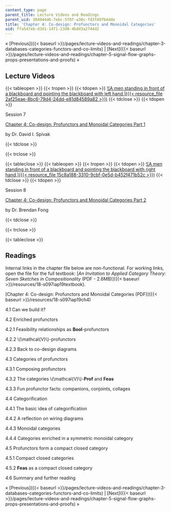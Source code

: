 ```yaml
---
content_type: page
parent_title: Lecture Videos and Readings
parent_uid: 304944d6-7ebc-5f0f-a30c-fd3fd9fb4dde
title: 'Chapter 4: Co-design: Profunctors and Monoidal Categories'
uid: ffa547eb-d3d1-1471-23d0-4bdd3a2744d2
---
```


« [Previous]({{< baseurl >}}/pages/lecture-videos-and-readings/chapter-3-databases-categories-functors-and-co-limits) | [Next]({{< baseurl >}}/pages/lecture-videos-and-readings/chapter-5-signal-flow-graphs-props-presentations-and-proofs) » 

Lecture Videos
--------------

{{< tableopen >}}
{{< tropen >}}
{{< tdopen >}}
[![A men standing in front of a blackboard and pointing the blackboard with left hand.]({{< resource_file 2af25eae-8bc6-79d4-24dd-e81d84589a82 >}})](https://www.youtube.com/watch?v=4Uqgsy3zrjs&index=7&list=PLhgq-BqyZ7i5lOqOqqRiS0U5SwTmPpHQ5)
{{< tdclose >}}
{{< tdopen >}}


Session 7

[Chapter 4: Co-design: Profunctors and Monoidal Categories Part 1](https://www.youtube.com/watch?v=4Uqgsy3zrjs&index=7&list=PLhgq-BqyZ7i5lOqOqqRiS0U5SwTmPpHQ5)

by Dr. David I. Spivak


{{< tdclose >}}

{{< trclose >}}

{{< tableclose >}}
{{< tableopen >}}
{{< tropen >}}
{{< tdopen >}}
[![A men standing in front of a blackboard and pointing the blackboard with right hand.]({{< resource_file 15c8a188-3310-9cbf-0e5d-b452f471b52c >}})](https://www.youtube.com/watch?v=92Xp1z9PwJM&list=PLhgq-BqyZ7i5lOqOqqRiS0U5SwTmPpHQ5&index=8)
{{< tdclose >}}
{{< tdopen >}}


Session 8

[Chapter 4: Co-design: Profunctors and Monoidal Categories Part 2](https://www.youtube.com/watch?v=92Xp1z9PwJM&list=PLhgq-BqyZ7i5lOqOqqRiS0U5SwTmPpHQ5&index=8)

by Dr. Brendan Fong


{{< tdclose >}}

{{< trclose >}}

{{< tableclose >}}

Readings
--------

Internal links in the chapter file below are non-functional. For working links, open the file for the full textbook: [_An Invitation to Applied Category Theory: Seven Sketches in Compositionality_ (PDF - 2.6MB)]({{< baseurl >}}/resources/18-s097iap19textbook).

[Chapter 4: Co-design: Profunctors and Monoidal Categories (PDF)]({{< baseurl >}}/resources/18-s097iap19ch4)

4.1 Can we build it?

4.2 Enriched profunctors

4.2.1 Feasibility relationships as **Bool**\-profunctors

4.2.2 \\(\\mathcal{V}\\)-profunctors

4.2.3 Back to co-design diagrams

4.3 Categories of profunctors

4.3.1 Composing profunctors

4.3.2 The categories \\(\\mathcal{V}\\)-**Prof** and **Feas**

4.3.3 Fun profunctor facts: companions, conjoints, collages

4.4 Categorification

4.4.1 The basic idea of categorification

4.4.2 A reflection on wiring diagrams

4.4.3 Monoidal categories

4.4.4 Categories enriched in a symmetric monoidal category

4.5 Profunctors form a compact closed category

4.5.1 Compact closed categories

4.5.2 **Feas** as a compact closed category

4.6 Summary and further reading

« [Previous]({{< baseurl >}}/pages/lecture-videos-and-readings/chapter-3-databases-categories-functors-and-co-limits) | [Next]({{< baseurl >}}/pages/lecture-videos-and-readings/chapter-5-signal-flow-graphs-props-presentations-and-proofs) »